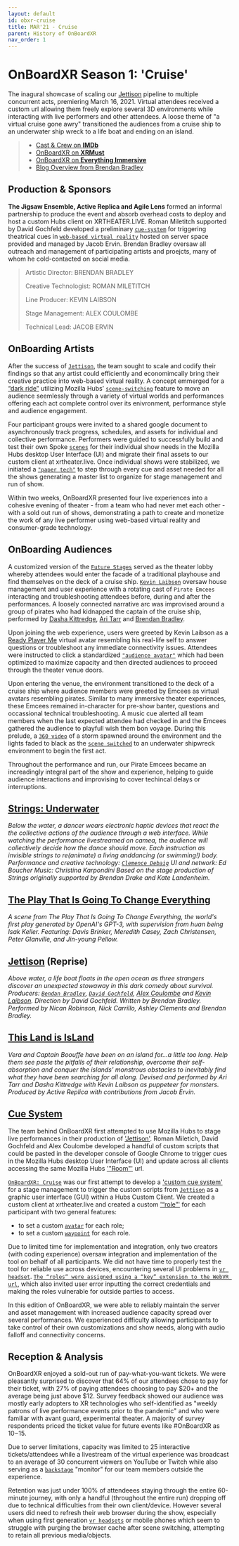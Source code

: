 ```yaml
---
layout: default
id: obxr-cruise
title: MAR'21 - Cruise
parent: History of OnBoardXR
nav_order: 1
---
```


# OnBoardXR Season 1: 'Cruise'
The inagural showcase of scaling our [Jettison](./jettison.md) pipeline to multiple concurrent acts, premiering March 16, 2021. Virtual attendees received a custom url allowing them freely explore several 3D environments while interacting with live performers and other attendees. A loose theme of "a virtual cruise gone awry" transitioned the audiences from a cruise ship to an underwater ship wreck to a life boat and ending on an island. 

> - [Cast & Crew on **IMDb**](https://www.imdb.com/title/tt15210492/?ref_=nm_flmg_act_12)
> - [OnBoardXR on **XRMust**](https://www.xrmust.com/xrdatabase/all-experiences/onboardxr/)
> - [OnBoardXR on **Everything Immersive**](https://everythingimmersive.com/events/onboard)
> - [Blog Overview from Brendan Bradley](https://www.brendanabradley.com/futurestages/2021/3/19/a-one-act-festival-in-a-web-browser)

## Production & Sponsors
**The Jigsaw Ensemble, Active Replica and Agile Lens** formed an informal partnership to produce the event and absorb overhead costs to deploy and host a custom Hubs client on XRTHEATER.LIVE. Roman Miletitch supported by David Gochfeld developed a preliminary [`cue-system`](./cue-system.md) for triggering theatrical cues in [`web-based virtual reality`](./glossary-webvr.md) hosted on server space provided and managed by Jacob Ervin. Brendan Bradley oversaw all outreach and management of participating artists and proejcts, many of whom he cold-contacted on social media.
> 
> Artistic Director:
> BRENDAN BRADLEY
> 
> Creative Technologist:
> ROMAN MILETITCH
> 
> Line Producer:
> KEVIN LAIBSON
> 
> Stage Management:
> ALEX COULOMBE
> 
> Technical Lead:
> JACOB ERVIN


## OnBoarding Artists
After the success of [`Jettison`](./jettison.md), the team sought to scale and codify their findings so that any artist could efficiently and economimcally bring their creative practice into web-based virtual reality. A concept emmerged for a [“dark ride”](https://en.wikipedia.org/wiki/Dark_ride) utilizing Mozilla Hubs’ [`scene-switching`](./glossary-scene.md/#scene-switching) feature to move an audience seemlessly through a variety of virtual worlds and performances offering each act complete control over its enivronment, performance style and audience engagement.

Four participant groups were invited to a shared google document to asynchronously track progress, schedules, and assets for individual and collective performance. Performers were guided to successfully build and test their own Spoke [`scenes`](./glossary-scene.md) for their individual show needs in the Mozilla Hubs desktop User Interface (UI) and migrate their final assets to our custom client at xrtheater.live. Once individual shows were stabilized, we initiated a [`"paper tech"`](./cue-system.md#paper-tech) to step through every cue and asset needed for all the shows generating a master list to organize for stage management and run of show. 

Within two weeks, OnBoardXR presented four live experiences into a cohesive evening of theater - from a team who had never met each other - with a sold out run of shows, demonstrating a path to create and monetize the work of any live performer using web-based virtual reality and consumer-grade technology.

## OnBoarding Audiences
A customized version of the [`Future Stages`](./future-stages.md) served as the theater lobby whereby attendees would enter the facade of a traditional playhouse and find themselves on the deck of a cruise ship. [`Kevin Laibson`](./jettison.md) oversaw house management and user experience with a rotating cast of `Pirate Emcees` interacting and troubleshooting attendees before, during and after the performances. A loosely connected narrative arc was improvised around a group of pirates who had kidnapped the captain of the cruise ship, performed by [Dasha Kittredge](./dasha-kittredge.md), [Ari Tarr](./ari-tarr.md) and [Brendan Bradley](./brendan-bradley).

Upon joining the web experience, users were greeted by Kevin Laibson as a [Ready Player Me](https://readyplayer.me) virtual avatar resembling his real-life self to answer questions or troubleshoot any immediate connectivity issues. Attendees were instructed to click a standardized [`"audience avatar"`](./glossary-avatars.md) which had been optimized to maximize capacity and then directed audiences to proceed through the theater venue doors. 

Upon entering the venue, the environment transitioned to the deck of a cruise ship where audience members were greeted by Emcees as virtual avatars resembling pirates. Similar to many immersive theater experiences, these Emcees remained in-character for pre-show banter, questions and occassional technical troubleshooting. A music cue alerted all team members when the last expected attendee had checked in and the Emcees gathered the audience to playfull wish them bon voyage. During this prelude, a [`360 video`](./glossary-360.md) of a storm spawned around the environment and the lights faded to black as the [`scene switched`](./glossary-scene.md/#scene-switching) to an underwater shipwreck environment to begin the first act.

Throughout the performance and run, our Pirate Emcees became an increadingly integral part of the show and experience, helping to guide audience interactions and improvising to cover techincal delays or interruptions. 

## [Strings: Underwater](./unwired-dance.md#Strings)
*Below the water, a dancer wears electronic haptic devices that react the the collective actions of the audience through a web interface. While watching the performance livestreamed on camea, the audience will collectively decide how the dance should move. Each instruction as invisible strings to re(animate) a living anddancing (or swimming!) body. Performance and creative technology: [`Clemence Debaig`](./unwired-dance.md) UI and network: Ed Boucher Music: Christina Karpondini Based on the stage production of Strings originally supported by Brendan Drake and Kate Landenheim.* 

## [The Play That Is Going To Change Everything](./spongebob.md)
*A scene from The Play That Is Going To Change Everything, the world's first play generated by OpenAI's GPT-3, with supervision from huan being Isak Keller. Featuring: Davis Brinker, Meredith Casey, Zach Christensen, Peter Glanville, and Jin-young Pellow.*

## [Jettison](./jettison.md) (Reprise)
*Above water, a life boat floats in the open ocean as three strangers discover an unexpected stowaway in this dark comedy about survival. Producers: [`Bendan Bradley`](./brendan-bradley.md), [`David Gochfeld`](./mrs-nemo.md), [Alex Coulombe](./jettison.md) and [Kevin Laibson](./jettison.md). Direction by David Gochfeld. Written by Brendan Bradley. Performed by Nican Robinson, Nick Carrillo, Ashley Clements and Brendan Bradley.*

## [This Land is IsLand](./ari-tarr.md)
*Vera and Captain Boouffe have been on an island for...a little too long. Help them see paste the pitfalls of their relationship, overcome their self-absorption and conquer the islands' monstrous obstacles to inevitably find what they have been searching for all along. Devised and performed by Ari Tarr and Dasha Kittredge with Kevin Laibson as puppeteer for monsters. Produced by Active Replica with contributions from Jacob Ervin.*

## [Cue System](./cue-system.md)
The team behind OnBoardXR first attempted to use Mozilla Hubs to stage live performances in their production of ['Jettison'](./jettison.md). Roman Miletich, David Gochfeld and Alex Coulombe developed a handful of custom scripts that could be pasted in the developer console of Google Chrome to trigger cues in the Mozilla Hubs desktop User Interface (UI) and update across all clients accessing the same Mozilla Hubs ['"Room"'](./glossary-room.md) url.

[`OnBoardXR: Cruise`]() was our first attempt to develop a ['custom cue system'](./cue-system.md) for a stage management to trigger the custom scripts from [`Jettison`](./jettison.md) as a graphic user interface (GUI) within a Hubs Custom Client. We created a custom client at xrtheater.live and created a custom ['“role”'](./glossary-roles.md) for each participant with two general features: 
- to set a custom [`avatar`](./glossary-avatars.md) for each role;
- to set a custom [`waypoint`](./glossary-waypoint.md) for each role. 
 
Due to limited time for implementation and integration, only two creators (with coding experience) oversaw integration and implementation of the tool on behalf of all participants. We did not have time to properly test the tool for reliable use across devices, encountering several UI problems in [`vr headset`](./glossary-hmd.md). [`The “roles” were assigned using a “key” extension to the WebVR url`](./glossary-roles.md), which also invited user error inputting the correct credentials and making the roles vulnerable for outside parties to access.

In this edition of OnBoardXR, we were able to reliably maintain the server and asset management with increased audience capacity spread over several performances. We experienced difficulty allowing participants to take control of their own customizations and show needs, along with audio falloff and connectivity concerns.

## Reception & Analysis
OnBoardXR enjoyed a sold-out run of pay-what-you-want tickets. We were pleasantly surprised to discover that 64% of our attendees chose to pay for their ticket, with 27% of paying attendees choosing to pay $20+ and the average being just above $12. Survey feedback showed our audience was mostly early adopters to XR technologies who self-identified as "weekly patrons of live performance events prior to the pandemic" and who were familiar with avant guard, experimental theater. A majority of survey respondents priced the ticket value for future events like #OnBoardXR as $10-$15.

Due to server limitations, capacity was limited to 25 interactive tickets/attendees while a livestream of the virtual experience was broadcast to an average of 30 concurrent viewers on YouTube or Twitch while also serving as a [`backstage`](./glossary-backstage.md) "monitor" for our team members outside the experience. 

Retention was just under 100% of attendeees staying through the entire 60-minute journey, with only a handful (throughout the entire run) dropping off due to technical difficulties from their own client/device. However several users did need to refresh their web browser during the show, especially when using first generation [`vr headsets`](./glossary-hmd.md) or mobile phones which seem to struggle with purging the browser cache after scene switching, attempting to retain all previous media/objects.

